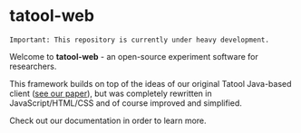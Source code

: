 tatool-web
==========

    Important: This repository is currently under heavy development.
    
Welcome to **tatool-web** - an open-source experiment software for researchers.

This framework builds on top of the ideas of our original Tatool Java-based client ([see our paper](http://link.springer.com/article/10.3758%2Fs13428-012-0224-y)), but was completely rewritten in JavaScript/HTML/CSS and of course improved and simplified.

Check out our documentation in order to learn more.
